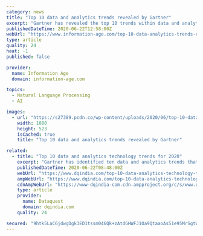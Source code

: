 ```yaml
---
category: news
title: "Top 10 data and analytics trends revealed by Gartner"
excerpt: "Gartner has revealed the top 10 trends within data and analytics that can help leaders in the space navigate their response to Covid-19"
publishedDateTime: 2020-06-22T12:58:00Z
webUrl: "https://www.information-age.com/top-10-data-analytics-trends-revealed-gartner-123489992/"
type: article
quality: 24
heat: -1
published: false

provider:
  name: Information Age
  domain: information-age.com

topics:
  - Natural Language Processing
  - AI

images:
  - url: "https://s27389.pcdn.co/wp-content/uploads/2020/06/top-10-data-analytics-trends-revealed-gartner.jpeg"
    width: 1080
    height: 523
    isCached: true
    title: "Top 10 data and analytics trends revealed by Gartner"

related:
  - title: "Top 10 data and analytics technology trends for 2020"
    excerpt: "Gartner has identified ten data and analytics trends that can help organizations to formulate their recovery plans for the post COVID-19 scenario"
    publishedDateTime: 2020-06-22T08:48:00Z
    webUrl: "https://www.dqindia.com/top-10-data-analytics-technology-trends-2020/"
    ampWebUrl: "https://www.dqindia.com/top-10-data-analytics-technology-trends-2020/amp/"
    cdnAmpWebUrl: "https://www-dqindia-com.cdn.ampproject.org/c/s/www.dqindia.com/top-10-data-analytics-technology-trends-2020/amp/"
    type: article
    provider:
      name: Dataquest
      domain: dqindia.com
    quality: 24

secured: "9htk5LaC6jdwgDgk3ED1tssm046Qk+zAtdGHWFJ1Oa9QtaaoAs51e95MrSgtWY1MXzKI8GsPrDdCSphwgaqLqXCminlSVuke+sagTrp/PhFEoAPWJxaAna0TdRfpGguFyDSnUndKz5Yaz072tGPgqDhUmDA0MVInivTY6MOF7px6VDjV5g7U7/T8bOSl1o46hJ1/Em7kv0kVqLqbVJz5UqdgANAjd+9nZCtlRn6NkJVJlePLaTTRsCSAY42VHkw4IWD5fuvkq/ouqaoYHoytLE7yUZxbnnH8PHU3gU05GWhDNF/sijBET9i0dhY/QYDne+jfIci11XYeutFYmd7Ucg==;J7MQWvoz1Q+bYDy27UPXmw=="
---
```


